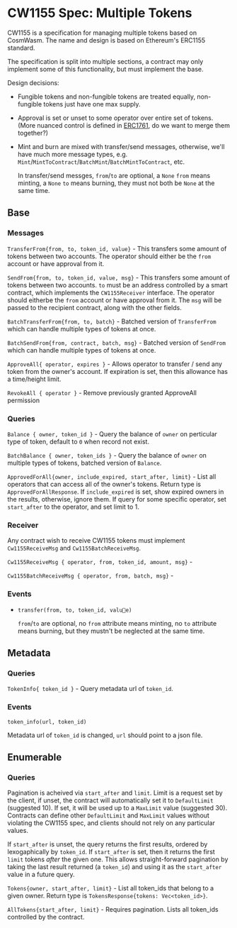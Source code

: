 # CW1155 Spec: Multiple Tokens

CW1155 is a specification for managing multiple tokens based on CosmWasm.
The name and design is based on Ethereum's ERC1155 standard.

The specification is split into multiple sections, a contract may only
implement some of this functionality, but must implement the base.

Design decisions:

- Fungible tokens and non-fungible tokens are treated equally, non-fungible tokens just have one max supply.

- Approval is set or unset to some operator over entire set of tokens. (More nuanced control is defined in [ERC1761](https://eips.ethereum.org/EIPS/eip-1761), do we want to merge them together?)

- Mint and burn are mixed with transfer/send messages, otherwise, we'll have much more message types, e.g. `Mint`/`MintToContract`/`BatchMint`/`BatchMintToContract`, etc.

  In transfer/send messges, `from`/`to` are optional, a `None` `from` means minting, a `None` `to` means burning, they must not both be `None` at the same time.

## Base

### Messages

`TransferFrom{from, to, token_id, value}` - This transfers some amount of tokens between two accounts. The operator should either be the `from` account or have approval from it.

`SendFrom{from, to, token_id, value, msg}` - This transfers some amount of tokens between two accounts. `to` 
must be an address controlled by a smart contract, which implements
the `CW1155Receiver` interface. The operator should eitherbe the `from` account or have approval from it. The `msg` will be passed to the recipient contract, along with the other fields.

`BatchTransferFrom{from, to, batch}` - Batched version of `TransferFrom` which can handle multiple types of tokens at once.

`BatchSendFrom{from, contract, batch, msg}` - Batched version of `SendFrom` which can handle multiple types of tokens at once.

`ApproveAll{ operator, expires }` - Allows operator to transfer / send any token from the owner's account. If expiration is set, then this allowance has a time/height limit.

`RevokeAll { operator }` - Remove previously granted ApproveAll permission

### Queries

`Balance { owner, token_id }` - Query the balance of `owner` on perticular type of token, default to `0` when record not exist.

`BatchBalance { owner, token_ids }` - Query the balance of `owner` on multiple types of tokens, batched version of `Balance`.

`ApprovedForAll{owner, include_expired, start_after, limit}` - List all operators that can
access all of the owner's tokens. Return type is `ApprovedForAllResponse`.
If `include_expired` is set, show expired owners in the results, otherwise,
ignore them. If query for some specific operator, set `start_after` to the operator, and set limit to 1.

### Receiver

Any contract wish to receive CW1155 tokens must implement `Cw1155ReceiveMsg` and `Cw1155BatchReceiveMsg`.

`Cw1155ReceiveMsg { operator, from, token_id, amount, msg}` - 

`Cw1155BatchReceiveMsg { operator, from, batch, msg}` - 

### Events

- `transfer(from, to, token_id, value)`

  `from`/`to` are optional, no `from` attribute means minting, no `to` attribute means burning, but they mustn't be neglected at the same time.


## Metadata

### Queries

`TokenInfo{ token_id }` - Query metadata url of `token_id`.

### Events

`token_info(url, token_id)`

Metadata url of `token_id` is changed, `url` should point to a json file.

## Enumerable

### Queries

Pagination is acheived via `start_after` and `limit`. Limit is a request
set by the client, if unset, the contract will automatically set it to
`DefaultLimit` (suggested 10). If set, it will be used up to a `MaxLimit`
value (suggested 30). Contracts can define other `DefaultLimit` and `MaxLimit`
values without violating the CW1155 spec, and clients should not rely on
any particular values.

If `start_after` is unset, the query returns the first results, ordered by
lexogaphically by `token_id`. If `start_after` is set, then it returns the
first `limit` tokens *after* the given one. This allows straight-forward 
pagination by taking the last result returned (a `token_id`) and using it
as the `start_after` value in a future query. 

`Tokens{owner, start_after, limit}` - List all token_ids that belong to a given owner.
Return type is `TokensResponse{tokens: Vec<token_id>}`.

`AllTokens{start_after, limit}` - Requires pagination. Lists all token_ids controlled by the contract.